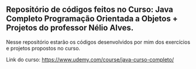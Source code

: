## Repositório de códigos feitos no Curso: Java Completo Programação Orientada a Objetos + Projetos do professor Nélio Alves.

Nesse repositório estarão os códigos desenvolvidos por mim dos exercícios e projetos propostos no curso.

Link do curso: https://www.udemy.com/course/java-curso-completo/